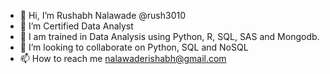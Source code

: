 - 👋 Hi, I’m Rushabh Nalawade @rush3010
- 👀 I’m Certified Data Analyst
- 🌱 I am trained in Data Analysis using Python, R, SQL, SAS and Mongodb.
- 💞️ I’m looking to collaborate on Python, SQL and NoSQL
- 📫 How to reach me nalawaderishabh@gmail.com

<!---
rush3010/rush3010 is a ✨ special ✨ repository because its `README.md` (this file) appears on your GitHub profile.
You can click the Preview link to take a look at your changes.
--->
